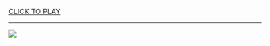 
<a href="https://premium76.site?title=tank_trouble_unblocked_games&ref=13M">CLICK TO PLAY</a></h3>
<hr>

<a href="https://premium76.site?title=tank_trouble_unblocked_games&ref=13M"><img src="https://clearcache.store/games.png"></a>


